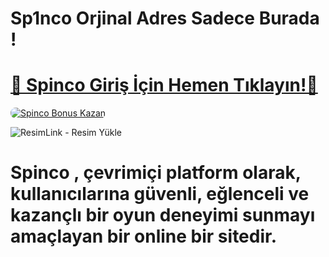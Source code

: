 # Sp1nco Orjinal Adres Sadece Burada !

# <a href="https://cutt.ly/SpincoLink" title="Spinco Giriş Adresi">🔗 Spinco Giriş İçin Hemen Tıklayın!🔗</a>

<a href="https://cutt.ly/SpincoLink" title="Spinco Bonus Fırsatları">
    <img src="https://i.ibb.co/5K7Ks6w/zzzz3.gif" alt="Spinco Bonus Kazan" style="max-width:100%; height:auto; border-radius:8px;">
</a>
<div class="description">

<img src="https://r.resimlink.com/X1DieQEc7Rj.jpg" title="ResimLink - Resim Yükle" alt="ResimLink - Resim Yükle"></a>
 
# <p>Spinco , çevrimiçi platform olarak, kullanıcılarına güvenli, eğlenceli ve kazançlı bir oyun deneyimi sunmayı amaçlayan bir online bir sitedir.
